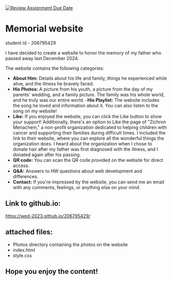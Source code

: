 [![Review Assignment Due Date](https://classroom.github.com/assets/deadline-readme-button-24ddc0f5d75046c5622901739e7c5dd533143b0c8e959d652212380cedb1ea36.svg)](https://classroom.github.com/a/GmyrjvXu)

# Memorial website

student id - 206795429

I have decided to create a website to honor the memory of my father who passed away last December 2024.

The website contains the following categories:

- **About Him:** Details about his life and family, things he experienced while alive, and the illness he bravely faced.
- **His Photos:** A picture from his youth, a picture from the day of my parents' wedding, and a family picture.
  The family was his whole world, and he truly was our entire world.
-**His Playlist:** The website includes the song he loved and information about it. You can also listen to the song on my website!
- **Like:** If you enjoyed the website, you can click the Like button to show your support!
  Additionally, there's an option to Like the page of "Zichron Menachem," a non-profit organization dedicated to helping children
  with cancer and supporting their families during difficult times.
  I included the link to their website, where you can explore all the wonderful things the organization does.
  I heard about the organization when I chose to donate hair after my father was first diagnosed with the illness, and I donated again
  after his passing.
- **QR code:** You can scan the QR code provided on the website for direct access.
- **Q&A:** Answers to HW questions about web development and differences.
- **Contact:** If you're impressed by the website, you can send me an email with any comments, feelings, or anything else on your mind.

## Link to github.io: 
https://wed-2023.github.io/206795429/


## attached files:

- Photos directory containing the photos on the website
- index.html
- style.css

## Hope you enjoy the content!
